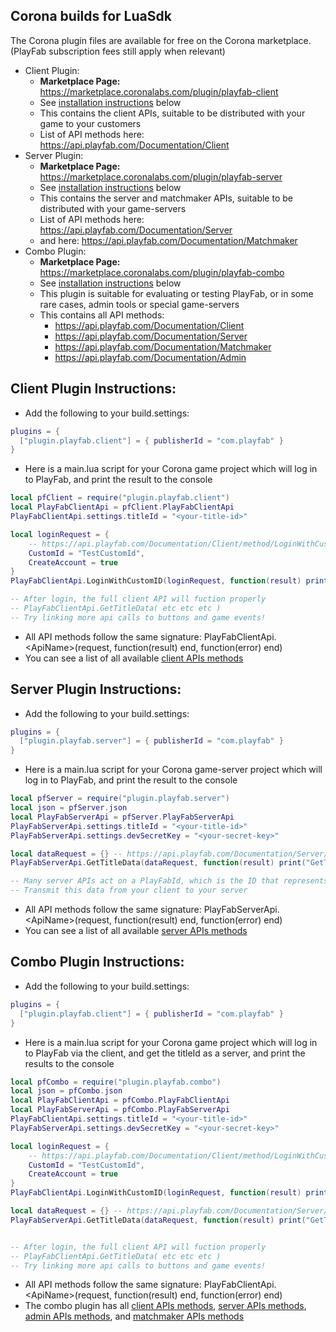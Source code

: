 Corona builds for LuaSdk
----

The Corona plugin files are available for free on the Corona marketplace.  (PlayFab subscription fees still apply when relevant)

* Client Plugin:
  * **Marketplace Page:** https://marketplace.coronalabs.com/plugin/playfab-client
  * See [installation instructions](#client-plugin-instructions) below
  * This contains the client APIs, suitable to be distributed with your game to your customers
  * List of API methods here: https://api.playfab.com/Documentation/Client
* Server Plugin:
  * **Marketplace Page:** https://marketplace.coronalabs.com/plugin/playfab-server
  * See [installation instructions](#server-plugin-instructions) below
  * This contains the server and matchmaker APIs, suitable to be distributed with your game-servers
  * List of API methods here: https://api.playfab.com/Documentation/Server
  * and here: https://api.playfab.com/Documentation/Matchmaker
* Combo Plugin:
  * **Marketplace Page:** https://marketplace.coronalabs.com/plugin/playfab-combo
  * See [installation instructions](#Combo-plugin-instructions) below
  * This plugin is suitable for evaluating or testing PlayFab, or in some rare cases, admin tools or special game-servers
  * This contains all API methods:
    * https://api.playfab.com/Documentation/Client
    * https://api.playfab.com/Documentation/Server
    * https://api.playfab.com/Documentation/Matchmaker
    * https://api.playfab.com/Documentation/Admin

Client Plugin Instructions:
----

* Add the following to your build.settings:
```lua
plugins = {
  ["plugin.playfab.client"] = { publisherId = "com.playfab" }
}
```
* Here is a main.lua script for your Corona game project which will log in to PlayFab, and print the result to the console
```Lua
local pfClient = require("plugin.playfab.client")
local PlayFabClientApi = pfClient.PlayFabClientApi
PlayFabClientApi.settings.titleId = "<your-title-id>"

local loginRequest = {
    -- https://api.playfab.com/Documentation/Client/method/LoginWithCustomID
    CustomId = "TestCustomId",
    CreateAccount = true
}
PlayFabClientApi.LoginWithCustomID(loginRequest, function(result) print("Login Successful: " .. result.PlayFabId) end, function(error) print("Login Failed: " .. error.errorMessage) end)

-- After login, the full client API will fuction properly
-- PlayFabClientApi.GetTitleData( etc etc etc )
-- Try linking more api calls to buttons and game events!
```
* All API methods follow the same signature: PlayFabClientApi.&lt;ApiName>(request, function(result) end, function(error) end)
* You can see a list of all available [client APIs methods](https://api.playfab.com/Documentation/Client)
 
Server Plugin Instructions:
----

* Add the following to your build.settings:
```lua
plugins = {
  ["plugin.playfab.server"] = { publisherId = "com.playfab" }
}
```
* Here is a main.lua script for your Corona game-server project which will log in to PlayFab, and print the result to the console
```Lua
local pfServer = require("plugin.playfab.server")
local json = pfServer.json
local PlayFabServerApi = pfServer.PlayFabServerApi
PlayFabServerApi.settings.titleId = "<your-title-id>"
PlayFabServerApi.settings.devSecretKey = "<your-secret-key>"

local dataRequest = {} -- https://api.playfab.com/Documentation/Server/method/GetTitleData
PlayFabServerApi.GetTitleData(dataRequest, function(result) print("GetTitleData Successful: " .. json.encode(result.Data)) end, function(error) print("GetTitleData Failed: " .. error.errorMessage) end)

-- Many server APIs act on a PlayFabId, which is the ID that represents each player
-- Transmit this data from your client to your server
```
* All API methods follow the same signature: PlayFabServerApi.&lt;ApiName>(request, function(result) end, function(error) end)
* You can see a list of all available [server APIs methods](https://api.playfab.com/Documentation/Server)

Combo Plugin Instructions:
----

* Add the following to your build.settings:
```lua
plugins = {
  ["plugin.playfab.client"] = { publisherId = "com.playfab" }
}
```
* Here is a main.lua script for your Corona game project which will log in to PlayFab via the client, and get the titleId as a server, and print the results to the console
```Lua
local pfCombo = require("plugin.playfab.combo")
local json = pfCombo.json
local PlayFabClientApi = pfCombo.PlayFabClientApi
local PlayFabServerApi = pfCombo.PlayFabServerApi
PlayFabClientApi.settings.titleId = "<your-title-id>"
PlayFabServerApi.settings.devSecretKey = "<your-secret-key>"

local loginRequest = {
    -- https://api.playfab.com/Documentation/Client/method/LoginWithCustomID
    CustomId = "TestCustomId",
    CreateAccount = true
}
PlayFabClientApi.LoginWithCustomID(loginRequest, function(result) print("Login Successful: " .. result.PlayFabId) end, function(error) print("Login Failed: " .. error.errorMessage) end)

local dataRequest = {} -- https://api.playfab.com/Documentation/Server/method/GetTitleData
PlayFabServerApi.GetTitleData(dataRequest, function(result) print("GetTitleData Successful: " .. json.encode(result.Data)) end, function(error) print("GetTitleData Failed: " .. error.errorMessage) end)


-- After login, the full client API will fuction properly
-- PlayFabClientApi.GetTitleData( etc etc etc )
-- Try linking more api calls to buttons and game events!
```
* All API methods follow the same signature: PlayFabClientApi.&lt;ApiName>(request, function(result) end, function(error) end)
* The combo plugin has all [client APIs methods](https://api.playfab.com/Documentation/Client), [server APIs methods](https://api.playfab.com/Documentation/Server), [admin APIs methods](https://api.playfab.com/Documentation/Admin), and [matchmaker APIs methods](https://api.playfab.com/Documentation/Matchmaker)
